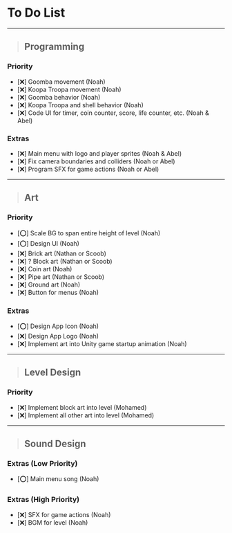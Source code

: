 # To Do List

***

> ## Programming

### Priority

- [❌️] Goomba movement (Noah)
- [❌️] Koopa Troopa movement (Noah)
- [❌️] Goomba behavior (Noah)
- [❌️] Koopa Troopa and shell behavior (Noah)
- [❌️] Code UI for timer, coin counter, score, life counter, etc. (Noah & Abel)

### Extras

- [❌️] Main menu with logo and player sprites (Noah & Abel)
- [❌️] Fix camera boundaries and colliders (Noah or Abel)
- [❌️] Program SFX for game actions (Noah or Abel)

***

> ## Art

### Priority

- [⭕️] Scale BG to span entire height of level (Noah)
- [⭕️] Design UI (Noah)
- [❌️] Brick art (Nathan or Scoob)
- [❌️] ? Block art (Nathan or Scoob)
- [❌️] Coin art (Noah)
- [❌️] Pipe art (Nathan or Scoob)
- [❌️] Ground art (Noah)
- [❌️] Button for menus (Noah)

### Extras

- [⭕️] Design App Icon (Noah)
- [❌️] Design App Logo (Noah)
- [❌️] Implement art into Unity game startup animation (Noah)

***

> ## Level Design

### Priority

- [❌️] Implement block art into level (Mohamed)
- [❌️] Implement all other art into level (Mohamed)

***

> ## Sound Design

### Extras (Low Priority)

- [️⭕️] Main menu song (Noah)

### Extras (High Priority)

- [❌️] SFX for game actions (Noah)
- [❌️] BGM for level (Noah)
